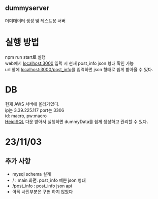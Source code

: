 ## dummyserver
 더미데이터 생성 및 테스트용 서버
# 실행 방법

npm run start로 실행</br>
web에서 [localhost:3000](http://localhost:3000) 입력 시 현재 post_info json 형태 확인 가능</br>
url 창에 [localhost:3000/post_info](http://localhost:3000/post_info)를 입력하면 json 형태로 쉽게 받아올 수 있다.</br>

# DB

현재 AWS 서버에 올라가있다.</br>
ip는 3.39.225.117 port는 3306</br>
id: macro, pw:macro</br>
[HeidiSQL](https://www.heidisql.com/) 다운 받아서 실행하면 dummyData를 쉽게 생성하고 관리할 수 있다.</br>

# 23/11/03
## 추가 사항
- mysql schema 설계
- / : main 화면. post_info 예쁜 json 형태
- /post_info : post_info json api
- 아직 사진부분은 구현 하지 않았다